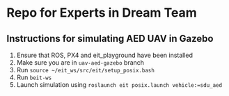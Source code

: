 # Repo for Experts in Dream Team

## Instructions for simulating AED UAV in Gazebo
1. Ensure that ROS, PX4 and eit_playground have been installed
2. Make sure you are in `uav-aed-gazebo` branch
3. Run `source ~/eit_ws/src/eit/setup_posix.bash`
4. Run `beit-ws`
5. Launch simulation using `roslaunch eit posix.launch vehicle:=sdu_aed`